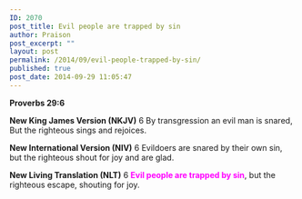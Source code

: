 ```yaml
---
ID: 2070
post_title: Evil people are trapped by sin
author: Praison
post_excerpt: ""
layout: post
permalink: /2014/09/evil-people-trapped-by-sin/
published: true
post_date: 2014-09-29 11:05:47
---
```

<strong>Proverbs 29:6</strong>

<strong>New King James Version (NKJV)</strong>
6 By transgression an evil man is snared,
But the righteous sings and rejoices.

<strong>New International Version (NIV)</strong>
6 Evildoers are snared by their own sin, but the righteous shout for joy and are glad.

<strong>New Living Translation (NLT)</strong>
6 <span style="color: #ff00ff;"><strong>Evil people are trapped by sin</strong></span>, but the righteous escape, shouting for joy.